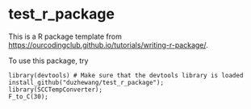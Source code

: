 # test_r_package

This is a R package template from https://ourcodingclub.github.io/tutorials/writing-r-package/. 

To use this package, try
```
library(devtools) # Make sure that the devtools library is loaded
install_github("duzhewang/test_r_package");
library(SCCTempConverter);
F_to_C(30);
```
